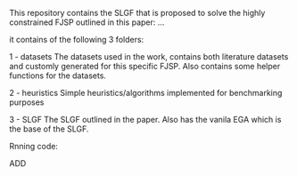 This repository contains the SLGF that is proposed to solve the highly constrained FJSP outlined in this paper:
...

it contains of the following 3 folders:

1 - datasets
The datasets used in the work, contains both literature datasets and customly generated for this specific FJSP. Also contains some helper functions for the datasets.

2 - heuristics
Simple heuristics/algorithms implemented for benchmarking purposes

3 - SLGF
The SLGF outlined in the paper. Also has the vanila EGA which is the base of the SLGF.

Rnning code:

ADD
